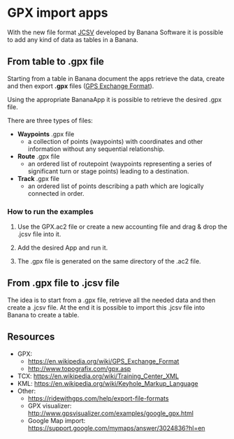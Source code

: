 # GPX import apps

With the new file format [JCSV](https://doc8.banana.ch/en/node/8400) developed by Banana Software it is possible to add any kind of data as tables in a Banana.

## From table to .gpx file
Starting from a table in Banana document the apps retrieve the data, create and then export **.gpx** files ([GPS Exchange Format](https://en.wikipedia.org/wiki/GPS_Exchange_Format)).

Using the appropriate BananaApp it is possible to retrieve the desired .gpx file.

There are three types of files:

 * **Waypoints** .gpx file
 	* a collection of points (waypoints) with coordinates and other information without any sequential relationship. 
 * **Route** .gpx file
 	* an ordered list of routepoint (waypoints representing a series of significant turn or stage points) leading to a destination.
 * **Track** .gpx file
 	* an ordered list of points describing a path which are logically connected in order.

### How to run the examples
1) Use the GPX.ac2 file or create a new accounting file and drag & drop the .jcsv file into it.

2) Add the desired App and run it.

3) The .gpx file is generated on the same directory of the .ac2 file.

## From .gpx file to .jcsv file
The idea is to start from a .gpx file, retrieve all the needed data and then create a .jcsv file. At the end it is possible to import this .jcsv file into Banana to create a table.

## Resources
* GPX: 
	* https://en.wikipedia.org/wiki/GPS_Exchange_Format
	* http://www.topografix.com/gpx.asp
* TCX: https://en.wikipedia.org/wiki/Training_Center_XML
* KML: https://en.wikipedia.org/wiki/Keyhole_Markup_Language
* Other: 
	* https://ridewithgps.com/help/export-file-formats
	* GPX visualizer: http://www.gpsvisualizer.com/examples/google_gpx.html
	* Google Map import: https://support.google.com/mymaps/answer/3024836?hl=en
